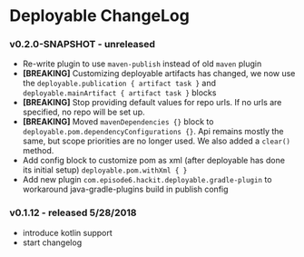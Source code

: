 # Deployable ChangeLog

### v0.2.0-SNAPSHOT - unreleased
- Re-write plugin to use `maven-publish` instead of old `maven` plugin
- **[BREAKING]** Customizing deployable artifacts has changed, we now use the `deployable.publication { artifact task }` and `deployable.mainArtifact { artifact task }` blocks
- **[BREAKING]** Stop providing default values for repo urls. If no urls are specified, no repo will be set up.
- **[BREAKING]** Moved `mavenDependencies {}` block to `deployable.pom.dependencyConfigurations {}`. Api remains mostly the same, but scope priorities are no longer used. We also added a `clear()` method.
- Add config block to customize pom as xml (after deployable has done its initial setup) `deployable.pom.withXml { }`
- Add new plugin `com.episode6.hackit.deployable.gradle-plugin` to workaround java-gradle-plugins build in publish config


### v0.1.12 - released 5/28/2018
- introduce kotlin support
- start changelog
